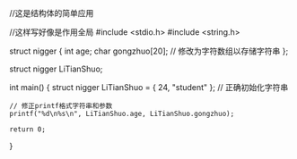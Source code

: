 //这是结构体的简单应用

//这样写好像是作用全局
#include <stdio.h>
#include <string.h>

struct nigger
{
    int age;
    char gongzhuo[20]; // 修改为字符数组以存储字符串
};

struct nigger LiTianShuo;

int main()
{
    struct nigger LiTianShuo = { 24, "student" }; // 正确初始化字符串

    // 修正printf格式字符串和参数
    printf("%d\n%s\n", LiTianShuo.age, LiTianShuo.gongzhuo);

    return 0;
}

